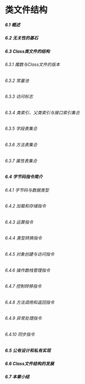 类文件结构
========
##### 6.1 概述
##### 6.2 无关性的基石
##### 6.3 Class类文件的结构
###### 6.3.1 魔数与Class文件的版本
###### 6.3.2 常量池
###### 6.3.3 访问标志
###### 6.3.4 类索引、父类索引与接口索引集合
###### 6.3.5 字段表集合
###### 6.3.6 方法表集合
###### 6.3.7 属性表集合
##### 6.4 字节码指令简介
###### 6.4.1 字节码与数据类型
###### 6.4.2 加载和存储指令
###### 6.4.3 运算指令
###### 6.4.4 类型转换指令
###### 6.4.5 对象创建与访问指令
###### 6.4.6 操作数栈管理指令
###### 6.4.7 控制转移指令
###### 6.4.8 方法调用和返回指令
###### 6.4.9 异常处理指令
###### 6.4.10 同步指令
##### 6.5 公有设计和私有实现
##### 6.6 Class文件结构的发展
##### 6.7 本章小结



















